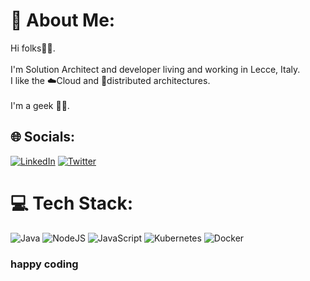 # 👀 About Me:
Hi folks👋🏻.<br><br>
I'm Solution Architect and developer living and working in Lecce, Italy.<br>
I like the ☁️Cloud and 🚀distributed architectures.<br><br>
I'm a geek 🧙‍♂️.

## 🌐 Socials:
[![LinkedIn](https://img.shields.io/badge/LinkedIn-%230077B5.svg?logo=linkedin&logoColor=white)](https://linkedin.com/in/marcotondi) 
[![Twitter](https://img.shields.io/badge/Twitter-%231DA1F2.svg?logo=Twitter&logoColor=white)](https://twitter.com/tondimarco) 

# 💻 Tech Stack:
![Java](https://img.shields.io/badge/java-%23ED8B00.svg?style=for-the-badge&logo=java&logoColor=white) 
![NodeJS](https://img.shields.io/badge/node.js-6DA55F?style=for-the-badge&logo=node.js&logoColor=white)
![JavaScript](https://img.shields.io/badge/javascript-%23323330.svg?style=for-the-badge&logo=javascript&logoColor=%23F7DF1E) 
![Kubernetes](https://img.shields.io/badge/kubernetes-%23326ce5.svg?style=for-the-badge&logo=kubernetes&logoColor=white) 
![Docker](https://img.shields.io/badge/docker-%230db7ed.svg?style=for-the-badge&logo=docker&logoColor=white)


### happy coding

